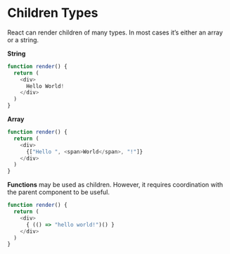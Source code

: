 # Children Types
React can render children of many types. In most cases it’s either an array or a string.

**String**
```javascript
function render() {
  return (
    <div>
      Hello World!
    </div>
  )
}
```

**Array**
```javascript
function render() {
  return (
    <div>
      {["Hello ", <span>World</span>, "!"]}
    </div>
  )
}
```

**Functions** may be used as children. However, it requires coordination with the parent component to be useful.

```javascript
function render() {
  return (
    <div>
      { (() => "hello world!")() }
    </div>
  )
}
```
